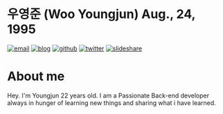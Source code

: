 # 우영준 (Woo Youngjun) Aug., 24, 1995

[![email](https://img.shields.io/badge/Email-a%40hax0r.info-brightgreen.svg)](mailto:a@hax0r.info)
[![blog](https://img.shields.io/badge/Blog-blog.hax0r.info-red.svg)](http://blog.hax0r.info)
[![github](https://img.shields.io/badge/Github-webhacking-lightgrey.svg)](https://github.com/webhacking/)
[![twitter](https://img.shields.io/badge/Twitter-Hax0rKR-yellow.svg)](https://twitter.com/Hax0rKR)
[![slideshare](https://img.shields.io/badge/Slideshare-hax0r--kor-yellowgreen.svg)](https://www.slideshare.net/hax0r-kor)


# About me

Hey. I'm Youngjun 22 years old.
I am a Passionate Back-end developer always in hunger of learning new things and sharing what i have learned.
